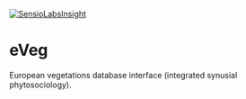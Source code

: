 [![SensioLabsInsight](https://insight.sensiolabs.com/projects/7501993e-3fcf-4101-8272-cd4f61df4ada/big.png)](https://insight.sensiolabs.com/projects/7501993e-3fcf-4101-8272-cd4f61df4ada)

eVeg
========================
European vegetations database interface (integrated synusial phytosociology).